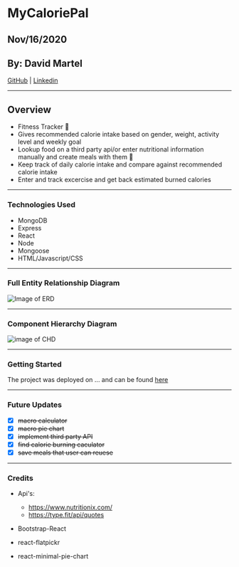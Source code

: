 # MyCaloriePal

## Nov/16/2020

## By: David Martel

[GitHub](https://github.com/davey4) | [Linkedin](https://www.linkedin.com/in/davey4/)

---

## Overview

- Fitness Tracker :muscle:
- Gives recommended calorie intake based on gender, weight, activity level and weekly goal
- Lookup food on a third party api/or enter nutritional information manually and create meals with them :pizza:
- Keep track of daily calorie intake and compare against recommended calorie intake
- Enter and track excercise and get back estimated burned calories

---

### Technologies Used

- MongoDB
- Express
- React
- Node
- Mongoose
- HTML/Javascript/CSS

---

### Full Entity Relationship Diagram

![Image of ERD](https://lucid.app/publicSegments/view/9f3d2328-fbe7-4dcc-b450-b064f19cd6c1/image.png)

---

### Component Hierarchy Diagram

![image of CHD](https://lucid.app/publicSegments/view/cc0250a4-82ac-4977-9553-919c1ee8a648/image.png)

---

### Getting Started

The project was deployed on ... and can be found [here](...)

---

### Future Updates

- [x] ~~macro calculator~~
- [x] ~~macro pie chart~~
- [x] ~~implement third party API~~
- [x] ~~find calorie burning caculator~~
- [x] ~~save meals that user can reuese~~

---

### Credits

- Api's:

  - https://www.nutritionix.com/
  - https://type.fit/api/quotes

- Bootstrap-React
- react-flatpickr
- react-minimal-pie-chart
